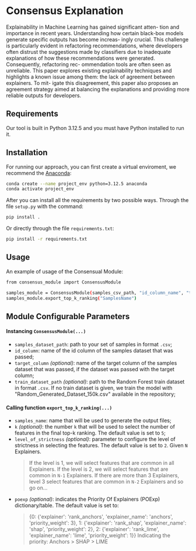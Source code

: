 # Consensus Explanation

Explainability in Machine Learning has gained significant atten-
tion and importance in recent years. Understanding how certain
black-box models generate specific outputs has become increas-
ingly crucial. This challenge is particularly evident in refactoring
recommendations, where developers often distrust the suggestions
made by classifiers due to inadequate explanations of how these
recommendations were generated. Consequently, refactoring rec-
ommendation tools are often seen as unreliable. This paper explores
existing explainability techniques and highlights a known issue
among them: the lack of agreement between explainers. To mit-
igate this disagreement, this paper also proposes an agreement
strategy aimed at balancing the explanations and providing more
reliable outputs for developers.

## Requirements

Our tool is built in Python 3.12.5 and you must have Python installed to run it.

## Installation

For running our approach, you can first create a virtual enviroment, we recommend the [Anaconda](https://www.anaconda.com/):

```sh
conda create --name project_env python=3.12.5 anaconda
conda activate project_env
```

After you can install all the requirements by two possible ways.
Through the file `setup.py` with the command:
```sh
pip install .
```

Or directly through the file `requirements.txt`:
```sh
pip install -r requirements.txt
```

## Usage

An example of usage of the Consensual Module:

```sh
from consensus_module import ConsensusModule

samples_module = ConsensusModule(samples_csv_path, "id_column_name", "target_column_name")
samples_module.export_top_k_ranking("SamplesName")
```

## Module Configurable Parameters
#### Instancing `ConsensusModule(...)`
- `samples_dataset_path`: path to your set of samples in format `.csv`;
- `id_column`: name of the id column of the samples dataset that was passed;
- `target_column` *(optional)*: name of the target column of the samples dataset that was passed, if the dataset was passed with the target column;
- `train_dataset_path` *(optional)*: path to the Random Forest train dataset in format `.csv`. If no train dataset is given, we train the model with "Random_Generated_Dataset_150k.csv" available in the repository;

#### Calling function `export_top_k_ranking(...)`
- `samples_name`: name that will be used to generate the output files;
- `k` *(optional)*: the number `k` that will be used to select the number of features in the final top-k ranking. The default value is set to `5`;
- `level_of_strictness` *(optional)*: parameter to configure the level of strictness in selecting the features. The default value is set to `2`. Given `N` Explainers.
    > If the level is 1, we will select features that are common in all Explainers.
    If the level is 2, we will select features that are common in `N-1` Explainers.
    If there are more than 3 Explainers, level 3 select features that are common in `N-2` Explainers and so go on...
- `poexp` *(optional)*: indicates the Priority Of Explainers (POExp) dictionary/table. The default value is set to:
    > {0: {'explainer': 'rank_anchors', 'explainer_name': 'anchors', 'priority_weight': 3},
    1: {'explainer': 'rank_shap', 'explainer_name': 'shap', 'priority_weight': 2},
    2: {'explainer': 'rank_lime', 'explainer_name': 'lime', 'priority_weight': 1}}
Indicating the priority: Anchors > SHAP > LIME
